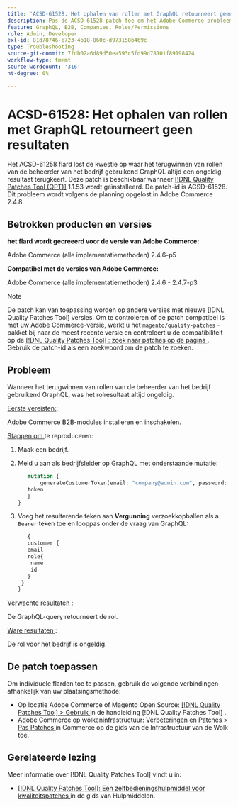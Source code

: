 ```yaml
---
title: 'ACSD-61528: Het ophalen van rollen met GraphQL retourneert geen resultaten'
description: Pas de ACSD-61528-patch toe om het Adobe Commerce-probleem op te lossen, waarbij het ophalen van rollen van de beheerder van het bedrijf met GraphQL altijd een null-resultaat oplevert.
feature: GraphQL, B2B, Companies, Roles/Permissions
role: Admin, Developer
exl-id: 81d78746-e723-4b18-860c-d973158b469c
type: Troubleshooting
source-git-commit: 7fdb02a6d89d50ea593c5fd99d78101f89198424
workflow-type: tm+mt
source-wordcount: '316'
ht-degree: 0%

---
```


# ACSD-61528: Het ophalen van rollen met GraphQL retourneert geen resultaten

Het ACSD-61258 flard lost de kwestie op waar het terugwinnen van rollen van de beheerder van het bedrijf gebruikend GraphQL altijd een ongeldig resultaat terugkeert. Deze patch is beschikbaar wanneer [[!DNL Quality Patches Tool (QPT)]](/help/tools/quality-patches-tool/quality-patches-tool-to-self-serve-quality-patches.md) 1.1.53 wordt geïnstalleerd. De patch-id is ACSD-61528. Dit probleem wordt volgens de planning opgelost in Adobe Commerce 2.4.8.

## Betrokken producten en versies

**het flard wordt gecreeerd voor de versie van Adobe Commerce:**

Adobe Commerce (alle implementatiemethoden) 2.4.6-p5

**Compatibel met de versies van Adobe Commerce:**

Adobe Commerce (alle implementatiemethoden) 2.4.6 - 2.4.7-p3

>[!NOTE]
>
>De patch kan van toepassing worden op andere versies met nieuwe [!DNL Quality Patches Tool] versies. Om te controleren of de patch compatibel is met uw Adobe Commerce-versie, werkt u het `magento/quality-patches` -pakket bij naar de meest recente versie en controleert u de compatibiliteit op de [[!DNL Quality Patches Tool] : zoek naar patches op de pagina ](https://experienceleague.adobe.com/tools/commerce-quality-patches/index.html) . Gebruik de patch-id als een zoekwoord om de patch te zoeken.

## Probleem

Wanneer het terugwinnen van rollen van de beheerder van het bedrijf gebruikend GraphQL, was het rolresultaat altijd ongeldig.

<u> Eerste vereisten:</u>:

Adobe Commerce B2B-modules installeren en inschakelen.

<u> Stappen om </u> te reproduceren:

1. Maak een bedrijf.
1. Meld u aan als bedrijfsleider op GraphQL met onderstaande mutatie:

   ```GraphQL
      mutation {
          generateCustomerToken(email: "company@admin.com", password: "PASSWORD") {
      token
      }
   }
   ```

1. Voeg het resulterende teken aan **Vergunning** verzoekkopballen als a `Bearer` teken toe en looppas onder de vraag van GraphQL:

   ```GraphQL
      {
      customer {
      email
      role{
       name
       id
      }
    }
   }
   ```

<u> Verwachte resultaten </u>:

De GraphQL-query retourneert de rol.

<u> Ware resultaten </u>:

De rol voor het bedrijf is ongeldig.

## De patch toepassen

Om individuele flarden toe te passen, gebruik de volgende verbindingen afhankelijk van uw plaatsingsmethode:

* Op locatie Adobe Commerce of Magento Open Source: [[!DNL Quality Patches Tool] > Gebruik ](/help/tools/quality-patches-tool/usage.md) in de handleiding [!DNL Quality Patches Tool] .
* Adobe Commerce op wolkeninfrastructuur: [ Verbeteringen en Patches > Pas Patches ](https://experienceleague.adobe.com/docs/commerce-cloud-service/user-guide/develop/upgrade/apply-patches.html) in Commerce op de gids van de Infrastructuur van de Wolk toe.

## Gerelateerde lezing

Meer informatie over [!DNL Quality Patches Tool] vindt u in:

* [[!DNL Quality Patches Tool]: Een zelfbedieningshulpmiddel voor kwaliteitspatches ](/help/tools/quality-patches-tool/quality-patches-tool-to-self-serve-quality-patches.md) in de gids van Hulpmiddelen.
